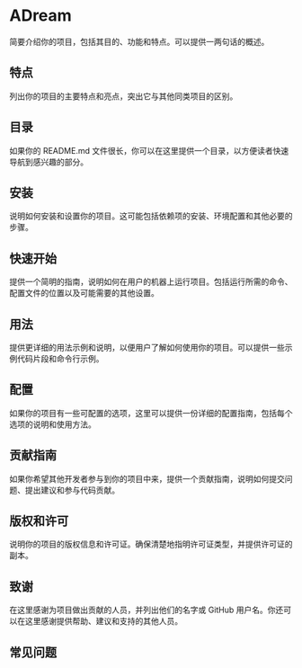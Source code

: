 # ADream

简要介绍你的项目，包括其目的、功能和特点。可以提供一两句话的概述。

## 特点

列出你的项目的主要特点和亮点，突出它与其他同类项目的区别。

## 目录

如果你的 README.md 文件很长，你可以在这里提供一个目录，以方便读者快速导航到感兴趣的部分。

## 安装

说明如何安装和设置你的项目。这可能包括依赖项的安装、环境配置和其他必要的步骤。

## 快速开始

提供一个简明的指南，说明如何在用户的机器上运行项目。包括运行所需的命令、配置文件的位置以及可能需要的其他设置。

## 用法

提供更详细的用法示例和说明，以便用户了解如何使用你的项目。可以提供一些示例代码片段和命令行示例。

## 配置

如果你的项目有一些可配置的选项，这里可以提供一份详细的配置指南，包括每个选项的说明和使用方法。

## 贡献指南

如果你希望其他开发者参与到你的项目中来，提供一个贡献指南，说明如何提交问题、提出建议和参与代码贡献。

## 版权和许可

说明你的项目的版权信息和许可证。确保清楚地指明许可证类型，并提供许可证的副本。

## 致谢

在这里感谢为项目做出贡献的人员，并列出他们的名字或 GitHub 用户名。你还可以在这里感谢提供帮助、建议和支持的其他人员。

## 常见问题
